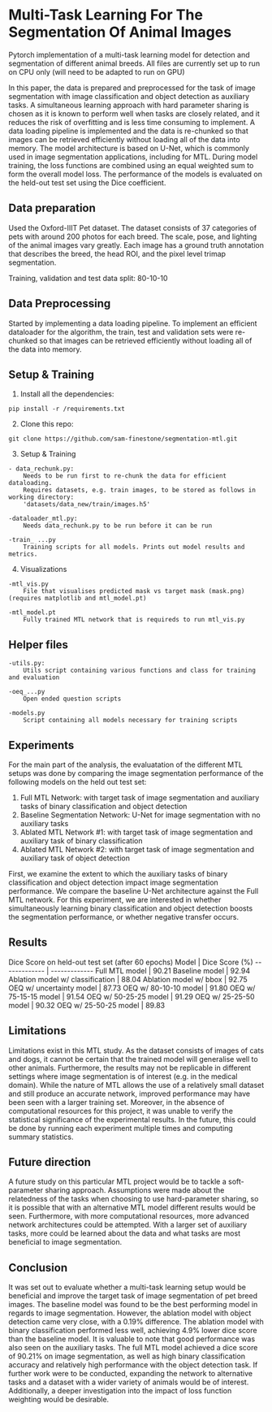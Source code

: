 # Multi-Task Learning For The Segmentation Of Animal Images

Pytorch implementation of a multi-task learning model for detection and segmentation of different animal breeds.
All files are currently set up to run on CPU only (will need to be adapted to run on GPU)

In this paper, the data is prepared and preprocessed for the task of image segmentation with image classification and object detection as auxiliary tasks. A simultaneous learning approach with hard parameter sharing is chosen as it is known to perform well when tasks are closely related, and it reduces the risk of overfitting and is less time consuming to implement. A data loading pipeline is implemented and the data is re-chunked so that images can be retrieved efficiently without loading all of the data into memory. The model architecture is based on U-Net, which is commonly used in image segmentation applications, including for MTL. During model training, the loss functions are combined using an equal weighted sum to form the overall model loss. The performance of the models is evaluated on the held-out test set using the Dice coefficient.
## Data preparation 

Used the Oxford-IIIT Pet dataset. The dataset consists of 37 categories of pets with around 200 photos for each breed. The scale, pose, and lighting of the animal images vary greatly. Each image has a ground truth annotation that describes the breed, the head ROI, and the pixel level trimap segmentation.

Training, validation and test data split: 80-10-10

## Data Preprocessing

Started by implementing a data loading pipeline. To implement an efficient dataloader for the algorithm, the train, test and validation sets
were re-chunked so that images can be retrieved efficiently without loading all of the data into memory. 


## Setup & Training 

1. Install all the dependencies:

```
pip install -r /requirements.txt
```

2. Clone this repo:

```
git clone https://github.com/sam-finestone/segmentation-mtl.git
```

3. Setup & Training

```
- data_rechunk.py:
	Needs to be run first to re-chunk the data for efficient dataloading.
	Requires datasets, e.g. train images, to be stored as follows in working directory:
	'datasets/data_new/train/images.h5'

-dataloader_mtl.py: 
	Needs data_rechunk.py to be run before it can be run

-train_ ...py
	Training scripts for all models. Prints out model results and metrics.
```  
  
4. Visualizations

```
-mtl_vis.py
	File that visualises predicted mask vs target mask (mask.png) (requires matplotlib and mtl_model.pt)

-mtl_model.pt
	Fully trained MTL network that is requireds to run mtl_vis.py
```

## Helper files 

```
-utils.py:
	Utils script containing various functions and class for training and evaluation

-oeq_...py
	Open ended question scripts

-models.py
	Script containing all models necessary for training scripts
```

## Experiments

For the main part of the analysis, the evaluatation of the different MTL setups was done by comparing the image segmentation performance of the following models on the held out test set:

1. Full MTL Network: with target task of image segmentation and auxiliary tasks of binary classification and object detection
2. Baseline Segmentation Network: U-Net for image segmentation with no auxiliary tasks
3. Ablated MTL Network #1: with target task of image segmentation and auxiliary task of binary classification
4. Ablated MTL Network #2: with target task of image segmentation and auxiliary task of object detection

First, we examine the extent to which the auxiliary tasks of binary classification and object detection impact image segmentation performance. We compare the baseline U-Net architecture against the Full MTL network. For this experiment, we are interested in whether simultaneously learning binary classification and object detection boosts the segmentation performance, or whether negative transfer occurs.


## Results

Dice Score on held-out test set (after 60 epochs)
Model | Dice Score (%)
------------- | -------------
Full MTL model | 90.21
Baseline model | 92.94
Ablation model w/ classification | 88.04
Ablation model w/ bbox | 92.75
OEQ w/ uncertainty model | 87.73
OEQ w/ 80-10-10 model | 91.80
OEQ w/ 75-15-15 model | 91.54
OEQ w/ 50-25-25 model | 91.29
OEQ w/ 25-25-50 model | 90.32
OEQ w/ 25-50-25 model | 89.83


## Limitations

Limitations exist in this MTL study. As the dataset consists of images of cats and dogs, it cannot be certain that the trained model will generalise well to other animals. Furthermore, the results may not be replicable in different settings where image segmentation is of interest (e.g. in the medical domain). While the nature of MTL allows the use of a relatively small dataset and still produce an accurate network, improved performance may have been seen with a larger training set. Moreover, in the absence of computational resources for this project, it was unable to verify the statistical significance of the experimental results. In the future, this could be done by running each experiment multiple times and computing summary statistics.

## Future direction 

A future study on this particular MTL project would be to tackle a soft-parameter sharing approach. Assumptions were made about the relatedness of the tasks when choosing to use hard-parameter sharing, so it is possible that with an alternative MTL model different results would be seen. Furthermore, with more computational resources, more advanced network architectures could be attempted. With a larger set of auxiliary tasks, more could be learned about the data and what tasks are most beneficial to image segmentation.


## Conclusion 

It was set out to evaluate whether a multi-task learning setup would be beneficial and improve the target task of image segmentation of pet breed images. The baseline model was found to be the best performing model in regards to image segmentation. However, the ablation model with object detection came very close, with a 0.19% difference. The ablation model with binary classification performed less well, achieving 4.9% lower dice score than the baseline model. It is valuable to note that good performance was also seen on the auxiliary tasks. The full MTL model achieved a dice score of 90.21% on image segmentation, as well as high binary classification accuracy and relatively high performance with the object detection task. If further work were to be conducted, expanding the network to alternative tasks and a dataset with a wider variety of animals would be of interest. Additionally, a deeper investigation into the impact of loss function weighting would be desirable.



